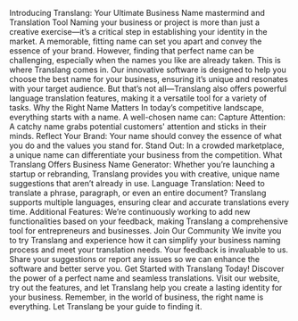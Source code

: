                          
Introducing Translang: Your Ultimate Business Name mastermind and Translation Tool
Naming your business or project is more than just a creative exercise—it’s a critical step in establishing your identity in the market. A memorable, fitting name can set you apart and convey the essence of your brand. However, finding that perfect name can be challenging, especially when the names you like are already taken.
This is where Translang comes in. Our innovative software is designed to help you choose the best name for your business, ensuring it’s unique and resonates with your target audience. But that’s not all—Translang also offers powerful language translation features, making it a versatile tool for a variety of tasks.
Why the Right Name Matters
In today’s competitive landscape, everything starts with a name. A well-chosen name can:
Capture Attention: A catchy name grabs potential customers' attention and sticks in their minds.
Reflect Your Brand: Your name should convey the essence of what you do and the values you stand for.
Stand Out: In a crowded marketplace, a unique name can differentiate your business from the competition.
What Translang Offers
Business Name Generator: Whether you’re launching a startup or rebranding, Translang provides you with creative, unique name suggestions that aren’t already in use.
Language Translation: Need to translate a phrase, paragraph, or even an entire document? Translang supports multiple languages, ensuring clear and accurate translations every time.
Additional Features: We’re continuously working to add new functionalities based on your feedback, making Translang a comprehensive tool for entrepreneurs and businesses.
Join Our Community
We invite you to try Translang and experience how it can simplify your business naming process and meet your translation needs. Your feedback is invaluable to us. Share your suggestions or report any issues so we can enhance the software and better serve you.
Get Started with Translang Today!
Discover the power of a perfect name and seamless translations. Visit our website, try out the features, and let Translang help you create a lasting identity for your business.
Remember, in the world of business, the right name is everything. Let Translang be your guide to finding it.

